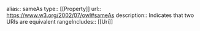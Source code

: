 alias:: sameAs
type:: [[Property]]
url:: https://www.w3.org/2002/07/owl#sameAs
description:: Indicates that two URIs are equivalent
rangeIncludes:: [[Uri]]
